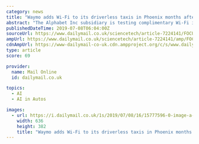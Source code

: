 ```yaml
---
category: news
title: "Waymo adds Wi-Fi to its driverless taxis in Phoenix months after rolling out ad-free streaming for riders in bid against Uber and Lyft"
abstract: "The Alphabet Inc subsidiary is testing complimentary Wi-Fi in its robotaxis in greater Phoenix, where hundreds of the company's identical, driverless minivans ... of clips which are processed using artificial intelligence to accurately identify people ..."
publishedDateTime: 2019-07-08T06:04:00Z
sourceUrl: https://www.dailymail.co.uk/sciencetech/article-7224141/FOCUS-Waymo-tests-Wi-Fi-driverless-taxis-hoping-perks-route-past-rivals.html
ampUrl: https://www.dailymail.co.uk/sciencetech/article-7224141/amp/FOCUS-Waymo-tests-Wi-Fi-driverless-taxis-hoping-perks-route-past-rivals.html
cdnAmpUrl: https://www-dailymail-co-uk.cdn.ampproject.org/c/s/www.dailymail.co.uk/sciencetech/article-7224141/amp/FOCUS-Waymo-tests-Wi-Fi-driverless-taxis-hoping-perks-route-past-rivals.html
type: article
score: 69

provider:
  name: Mail Online
  id: dailymail.co.uk

topics:
  - AI
  - AI in Autos

images:
  - url: https://i.dailymail.co.uk/1s/2019/07/08/16/15777596-0-image-a-4_1562599652840.jpg
    width: 636
    height: 382
    title: "Waymo adds Wi-Fi to its driverless taxis in Phoenix months after rolling out ad-free streaming for riders in bid against Uber and Lyft"
---
```


